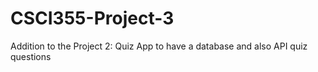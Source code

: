 # CSCI355-Project-3
Addition to the Project 2: Quiz App to have a database and also API quiz questions
